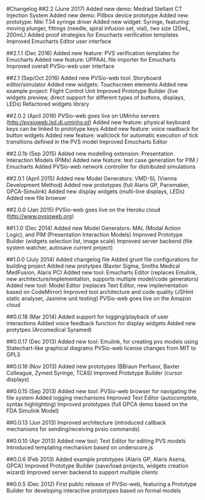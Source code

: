 #Changelog
##2.2 (June 2017)
    Added new demo: Medrad Stellant CT Injection System
    Added new demo: Pillbox device prototype
    Added new prototype: Niki T34 syringe driver
    Added new widget: Syringe, featuring: moving plunger, fittings (needle, spiral infusion set, vial), two size (20mL, 200mL)
    Added proof strategies for Emucharts verification templates
    Improved Emucharts Editor user interface

##2.1.1 (Dec 2016)
    Added new feature: PVS verification templates for Emucharts
    Added new feature: UPPAAL file importer for Emucharts
    Improved overall PVSio-web user interface

##2.1 (Sep/Oct 2016)
    Added new PVSio-web tool: Storyboard editor/simulator
    Added new widgets: Touchscreen elements
    Added new example project: Flight Control Unit
    Improved Prototype Builder (live widgets preview, direct support for different types of buttons, displays, LEDs)
    Refactored widgets library

##2.0.2 (April 2016)
    PVSio-web goes live on UMinho servers (http://pvsioweb.lsd.di.uminho.pt)
    Added new feature: physical keyboard keys can be linked to prototype keys
    Added new feature: voice readback for button widgets
    Added new feature: wallclock for automatic execution of tick transitions defined in the PVS model
    Improved Emucharts Editor

##2.0.1b (Sep 2015)
    Added new modelling extension: Presentation Interaction Models (PIMs)
    Added new feature: test case generation for PIM / Emucharts
    Added PVSio-web network controller for distributed simulations

##2.0.1 (April 2015)
    Added new Model Generators: VMD-SL (Vienna Development Method)
    Added new prototypes (full Alaris GP, Pacemaker, GPCA-Simulink)
    Added new display widgets (multi-line displays, LEDs)
    Added new file browser

##2.0.0 (Jan 2015)
    PVSio-web goes live on the Heroku cloud (http://www.pvsioweb.org)

##1.1.0 (Dec 2014)
    Added new Model Generators: MAL (Modal Action Logic), and PIM (Presentation Interaction Models)
    Improved Prototype Builder (widgets selection list, image scale)
    Improved server backend (file system watcher, autosave current project)

##1.0.0 (July 2014)
	Added changelog file
    Added grunt file configurations for building project
    Added new protytpes (Baxter Sigma, Smiths Medical MedFusion, Alaris PC)
    Added new tool: Emucharts Editor (replaces Emulink, new architecture/implementation, supports multiple model/code generators)
    Added new tool: Model Editor (replaces Text Editor, new implementation based on CodeMirror)
    Improved tool architecture and code quality (JSHint static analyser, Jasmine unit testing)
    PVSio-web goes live on the Amazon cloud

##0.0.18 (Mar 2014)
    Added support for logging/playback of user interactions
    Added voice feedback function for display widgets
    Added new protytpes (Arcomedical Syramed)

##0.0.17 (Dec 2013)
    Added new tool: Emulink, for creating pvs models using Statechart-like graphical diagrams
    PVSio-web license changes from MIT to GPL3

##0.0.16 (Nov 2013)
    Added new prototypes (BBraun Perfusor, Baxter Colleague, Zymed Syringe, TCAS)
    Improved Prototype Builder (cursor displays)

##0.0.15 (Sep 2013)
    Added new tool: PVSio-web browser for navigating the file system
    Added logging mechanisms
    Improved Text Editor (autocomplete, syntax highlighting)
    Improved prototypes (full GPCA demo based on the FDA Simulink Model)

##0.0.13 (Jun 2013)
    Improved architecture (introduced callback mechanisms for sending/receiving pvsio commands)

##0.0.10 (Apr 2013)
    Added new tool: Text Editor for editing PVS models
    Introduced templating mechanism based on underscore.js

##0.0.6 (Feb 2013)
    Added example prototypes (Alaris GP, Alaris Asena, GPCA)
    Improved Prototype Builder (save/load projects, widgets creation wizard)
    Improved server backend to support multiple clients

##0.0.5 (Dec 2012)
    First public release of PVSio-web, featuring a Prototype Builder for developing interactive prototypes based on formal models
